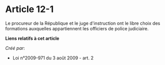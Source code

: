 # Article 12-1

Le procureur de la République et le juge d'instruction ont le libre choix des formations auxquelles appartiennent les
officiers de police judiciaire.

**Liens relatifs à cet article**

_Créé par_:

  - Loi n°2009-971 du 3 août 2009 - art. 2
